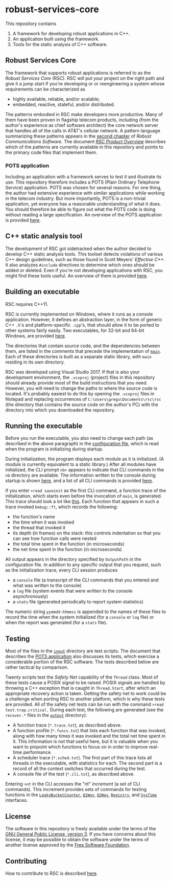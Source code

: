 # robust-services-core

This repository contains
1. A framework for developing robust applications in C++.
2. An application built using the framework.
3. Tools for the static analysis of C++ software.

## Robust Services Core

The framework that supports robust applications is referred to as the *Robust Services
Core* (RSC).  RSC will put your project on the right path and give it a jump start if
you're developing or or reengineering a system whose requirements can be characterized as

- highly available, reliable, and/or scalable;
- embedded, reactive, stateful, and/or distributed.

The patterns embodied in RSC make developers more productive.  Many of them have been
proven in flagship telecom products, including (from the author's experience as chief
software architect) the core network server that handles all of the calls in AT&T's
cellular network.  A pattern language summarizing these patterns appears in the
[second chapter](/docs/RCS-chapter-2.pdf) of *Robust Communications Software*.  The
document [*RSC Product Overview*](/docs/RSC-Product-Overview.pdf) describes which of
the patterns are currently available in this repository and points to the primary code
files that implement them.

### POTS application

Including an application with a framework serves to test it and illustrate its use.
This repository therefore includes a POTS (Plain Ordinary Telephone Service) application.
POTS was chosen for several reasons.  For one thing, the author had extensive experience
with similar applications while working in the telecom industry.  But more importantly,
POTS is a non-trivial application, yet everyone has a reasonable understanding of what
it does.  You should therefore be able to figure out what the POTS code is doing without
reading a large specification.  An overview of the POTS application is provided
[here](/docs/RSC-POTS-Application.md).

## C++ static analysis tool

The development of RSC got sidetracked when the author decided to develop C++
static analysis tools.  This toolset detects violations of various C++ design
guidelines, such as those found in Scott Meyers' *Effective C++*.  It also analyzes
`#include` directives to determine which ones should be added or deleted.  Even if
you're not developing applications with RSC, you might find these tools useful.
An overview of them is provided [here](docs/RSC-Cpp-Static-Analysis-Tools.md).

## Building an executable

RSC requires C++11.

RSC is currently implemented on Windows, where it runs as a console application.
However, it defines an abstraction layer, in the form of generic C++ `.h`'s and
platform-specific `.cpp`'s, that should allow it to be ported to other systems
fairly easily.  Two executables, for 32-bit and 64-bit Windows, are provided
[here](/exe).

The directories that contain source code, and the dependencies between them, are
listed in the comments that precede the implementation of [`main`](/rsc/main.cpp).
Each of these directories is built as a separate static library, with `main`
residing in its own directory.

RSC was developed using Visual Studio 2017.  If that is also your development
environment, the `.vcxproj` (project) files in this repository should already
provide most of the build instructions that you need.  However, you will need
to change the paths to where the source code is located.  It's probably
easiest to do this by opening the `.vcxproj` files in Notepad and replacing
occurrences of `C:\Users\gregu\Documents\rsc\rsc` (the directory that contains
the source code on the author's PC) with the directory into which you downloaded
the repository.

## Running the executable

Before you run the executable, you also need to change each path (as described in
the above paragraph) in the [configuration file](input/element.config.txt), which
is read when the program is initializing during startup.

During initialization, the program displays each module as it is initialized.  (A
*module* is currently equivalent to a static library.)  After all modules have
initialized, the CLI prompt `nb>` appears to indicate that CLI commands in the
`nb` directory are available.  The information written to the console during
startup is shown [here](/docs/output/startup.txt), and a list of all CLI commands
is provided [here](/docs/output/help.cli.txt).

If you enter `>read saveinit` as the first CLI command, a function trace of the
initialization, which starts even before the invocation of `main`, is generated.
This trace should look a lot like [this](/docs/output/init.trace.txt).  Each function
that appears in such a trace invoked `Debug::ft`, which records the following:
  * the function's name
  * the time when it was invoked
  * the thread that invoked it
  * its depth (in frames) on the stack: this controls indentation so that you can
see how function calls were nested
  * the total time spent in the function (in microseconds)
  * the net time spent in the function (in microseconds)

All output appears in the directory specified by `OutputPath` in the configuration file.
In addition to any specific output that you request, such as the initialization trace,
every CLI session produces
  * a `console` file (a transcript of the CLI commands that you entered and what was
written to the console)
  * a `log` file (system events that were written to the console asynchronously)
  * a `stats` file (generated periodically to report system statistics)

The numeric string *`yymmdd-hhmmss`* is appended to the names of these files to record
the time when the system initialized (for a `console` or `log` file) or when the report
was generated (for a `stats` file).

## Testing

Most of the files in the [`input`](/input) directory are test scripts.  The document that
describes the [POTS application](/docs/RSC-POTS-Application.md) also discusses its tests,
which exercise a considerable portion of the RSC software.  The tests described below are
rather tactical by comparison.

Twenty scripts test the *Safety Net* capability of the `Thread` class.  Most of these tests
cause a POSIX signal to be raised.  POSIX signals are handled by throwing a C++ exception
that is caught in `Thread.Start`, after which an appropriate recovery action is taken.
Getting the safety net to work could be a challenge when porting RSC to another
platform, which is why these tests are provided.  All of the safety net tests can be run
with the command `>read test.trap.critical.`  During each test, the following are generated
(see the `recover.*` files in the [`output`](/docs/output) directory):

  * A function trace (`*.trace.txt`), as described above.
  * A function profile (`*.funcs.txt`) that lists each function that was invoked, along with
how many times it was invoked and the total net time spent in it.  This information is not
that useful here, but it is valuable when you want to pinpoint which functions to focus on in
order to improve real-time performance.
  * A scheduler trace (`*.sched.txt`).  The first part of this trace lists all threads in the
executable, with statistics for each.  The second part is a record of all the context switches
that occurred during the test.
  * A console file of the test (`*.cli.txt`), as described above.
 
Entering `>nt` in the CLI accesses the "nt" *increment* (a set of CLI commands).  This increment
provides sets of commands for testing functions in the [`LeakyBucketCounter`](/nb/LeakyBucketCounter.h),
[`Q1Way`](/nb/Q1Way.h), [`Q2Way`](/nb/Q2Way.h), [`Registry`](/nb/Registry.h), and
[`SysTime`](/nb/SysTime.h) interfaces.

## License

The software in this repository is freely available under the terms of the [GNU General Public
License, version 3](/LICENSE.txt).  If you have concerns about this license, it may be possible
to obtain the software under the terms of another license approved by the [Free Software
Foundation](https://www.gnu.org/licenses/license-list.html).

## Contributing

How to contribute to RSC is described [here](CONTRIBUTING.md).
